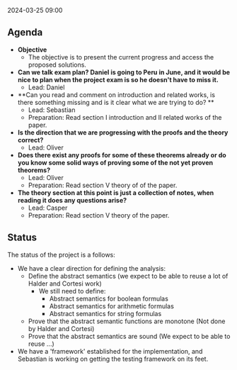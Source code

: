 2024-03-25 09:00

## Agenda

- **Objective**
    - The objective is to present the current progress and access the proposed solutions.
- **Can we talk exam plan? Daniel is going to Peru in June, and it would be nice to plan when the project exam is so he doesn't have to miss it.**
    - Lead: Daniel
- **Can you read and comment on introduction and related works, is there something missing and is it clear what we are trying to do? **
    - Lead: Sebastian
    - Preparation: Read section I introduction and II related works of the paper.
- **Is the direction that we are progressing with the proofs and the theory correct?**
    - Lead: Oliver
- **Does there exist any proofs for some of these theorems already or do you know some solid ways of proving  some of the not yet proven theorems?**
    - Lead: Oliver
    - Preparation: Read section V theory of of the paper.
- **The theory section at this point is just a collection of notes, when reading it does any questions arise?**
    - Lead: Casper
    - Preparation: Read section V theory of the paper.

## Status

The status of the project is a follows:
- We have a clear direction for defining the analysis:
    - Define the abstract semantics (we expect to be able to reuse a lot of Halder and Cortesi work)
        - We still need to define:
            - Abstract semantics for boolean formulas
            - Abstract semantics for arithmetic formulas
            - Abstract semantics for string formulas
    - Prove that the abstract semantic functions are monotone (Not done by Halder and Cortesi)
    - Prove that the abstract semantics are sound (We expect to be able to reuse ...)
- We have a 'framework' established for the implementation, and Sebastian is working on getting the testing framework on its feet.
